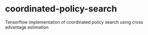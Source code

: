 # coordinated-policy-search
Tensorflow implementation of coordinated policy search using cross advantage estimation
